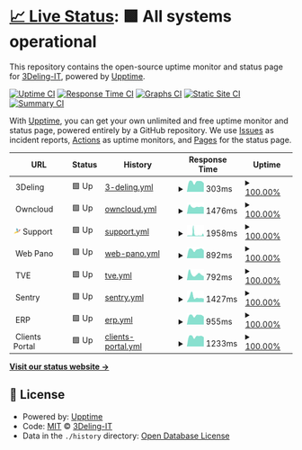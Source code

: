 # [📈 Live Status](https://status.3deling.com): <!--live status--> **🟩 All systems operational**

This repository contains the open-source uptime monitor and status page for [3Deling-IT](https://status.3deling.com), powered by [Upptime](https://github.com/upptime/upptime).

[![Uptime CI](https://github.com/3Deling-IT/status/workflows/Uptime%20CI/badge.svg)](https://github.com/upptime/upptime/actions?query=workflow%3A%22Uptime+CI%22)
[![Response Time CI](https://github.com/3Deling-IT/status/workflows/Response%20Time%20CI/badge.svg)](https://github.com/upptime/upptime/actions?query=workflow%3A%22Response+Time+CI%22)
[![Graphs CI](https://github.com/3Deling-IT/status/workflows/Graphs%20CI/badge.svg)](https://github.com/upptime/upptime/actions?query=workflow%3A%22Graphs+CI%22)
[![Static Site CI](https://github.com/3Deling-IT/status/workflows/Static%20Site%20CI/badge.svg)](https://github.com/upptime/upptime/actions?query=workflow%3A%22Static+Site+CI%22)
[![Summary CI](https://github.com/3Deling-IT/status/workflows/Summary%20CI/badge.svg)](https://github.com/upptime/upptime/actions?query=workflow%3A%22Summary+CI%22)

With [Upptime](https://upptime.js.org), you can get your own unlimited and free uptime monitor and status page, powered entirely by a GitHub repository. We use [Issues](https://github.com/3Deling-IT/status/issues) as incident reports, [Actions](https://github.com/3Deling-IT/status/actions) as uptime monitors, and [Pages](https://status.3deling.com) for the status page.

<!--start: status pages-->
<!-- This summary is generated by Upptime (https://github.com/upptime/upptime) -->
<!-- Do not edit this manually, your changes will be overwritten -->
<!-- prettier-ignore -->
| URL | Status | History | Response Time | Uptime |
| --- | ------ | ------- | ------------- | ------ |
| <img alt="" src="https://raw.githubusercontent.com/3Deling-IT/status/master/assets/3d-favicon.ico" height="13"> 3Deling | 🟩 Up | [3-deling.yml](https://github.com/3Deling-IT/status/commits/HEAD/history/3-deling.yml) | <details><summary><img alt="Response time graph" src="./graphs/3-deling/response-time-week.png" height="20"> 303ms</summary><br><a href="https://status.3deling.com/history/3-deling"><img alt="Response time 292" src="https://img.shields.io/endpoint?url=https%3A%2F%2Fraw.githubusercontent.com%2F3Deling-IT%2Fstatus%2FHEAD%2Fapi%2F3-deling%2Fresponse-time.json"></a><br><a href="https://status.3deling.com/history/3-deling"><img alt="24-hour response time 327" src="https://img.shields.io/endpoint?url=https%3A%2F%2Fraw.githubusercontent.com%2F3Deling-IT%2Fstatus%2FHEAD%2Fapi%2F3-deling%2Fresponse-time-day.json"></a><br><a href="https://status.3deling.com/history/3-deling"><img alt="7-day response time 303" src="https://img.shields.io/endpoint?url=https%3A%2F%2Fraw.githubusercontent.com%2F3Deling-IT%2Fstatus%2FHEAD%2Fapi%2F3-deling%2Fresponse-time-week.json"></a><br><a href="https://status.3deling.com/history/3-deling"><img alt="30-day response time 293" src="https://img.shields.io/endpoint?url=https%3A%2F%2Fraw.githubusercontent.com%2F3Deling-IT%2Fstatus%2FHEAD%2Fapi%2F3-deling%2Fresponse-time-month.json"></a><br><a href="https://status.3deling.com/history/3-deling"><img alt="1-year response time 292" src="https://img.shields.io/endpoint?url=https%3A%2F%2Fraw.githubusercontent.com%2F3Deling-IT%2Fstatus%2FHEAD%2Fapi%2F3-deling%2Fresponse-time-year.json"></a></details> | <details><summary><a href="https://status.3deling.com/history/3-deling">100.00%</a></summary><a href="https://status.3deling.com/history/3-deling"><img alt="All-time uptime 100.00%" src="https://img.shields.io/endpoint?url=https%3A%2F%2Fraw.githubusercontent.com%2F3Deling-IT%2Fstatus%2FHEAD%2Fapi%2F3-deling%2Fuptime.json"></a><br><a href="https://status.3deling.com/history/3-deling"><img alt="24-hour uptime 100.00%" src="https://img.shields.io/endpoint?url=https%3A%2F%2Fraw.githubusercontent.com%2F3Deling-IT%2Fstatus%2FHEAD%2Fapi%2F3-deling%2Fuptime-day.json"></a><br><a href="https://status.3deling.com/history/3-deling"><img alt="7-day uptime 100.00%" src="https://img.shields.io/endpoint?url=https%3A%2F%2Fraw.githubusercontent.com%2F3Deling-IT%2Fstatus%2FHEAD%2Fapi%2F3-deling%2Fuptime-week.json"></a><br><a href="https://status.3deling.com/history/3-deling"><img alt="30-day uptime 100.00%" src="https://img.shields.io/endpoint?url=https%3A%2F%2Fraw.githubusercontent.com%2F3Deling-IT%2Fstatus%2FHEAD%2Fapi%2F3-deling%2Fuptime-month.json"></a><br><a href="https://status.3deling.com/history/3-deling"><img alt="1-year uptime 100.00%" src="https://img.shields.io/endpoint?url=https%3A%2F%2Fraw.githubusercontent.com%2F3Deling-IT%2Fstatus%2FHEAD%2Fapi%2F3-deling%2Fuptime-year.json"></a></details>
| <img alt="" src="https://raw.githubusercontent.com/3Deling-IT/status/master/assets/oc-favicon.ico" height="13"> Owncloud | 🟩 Up | [owncloud.yml](https://github.com/3Deling-IT/status/commits/HEAD/history/owncloud.yml) | <details><summary><img alt="Response time graph" src="./graphs/owncloud/response-time-week.png" height="20"> 1476ms</summary><br><a href="https://status.3deling.com/history/owncloud"><img alt="Response time 1700" src="https://img.shields.io/endpoint?url=https%3A%2F%2Fraw.githubusercontent.com%2F3Deling-IT%2Fstatus%2FHEAD%2Fapi%2Fowncloud%2Fresponse-time.json"></a><br><a href="https://status.3deling.com/history/owncloud"><img alt="24-hour response time 1655" src="https://img.shields.io/endpoint?url=https%3A%2F%2Fraw.githubusercontent.com%2F3Deling-IT%2Fstatus%2FHEAD%2Fapi%2Fowncloud%2Fresponse-time-day.json"></a><br><a href="https://status.3deling.com/history/owncloud"><img alt="7-day response time 1476" src="https://img.shields.io/endpoint?url=https%3A%2F%2Fraw.githubusercontent.com%2F3Deling-IT%2Fstatus%2FHEAD%2Fapi%2Fowncloud%2Fresponse-time-week.json"></a><br><a href="https://status.3deling.com/history/owncloud"><img alt="30-day response time 1434" src="https://img.shields.io/endpoint?url=https%3A%2F%2Fraw.githubusercontent.com%2F3Deling-IT%2Fstatus%2FHEAD%2Fapi%2Fowncloud%2Fresponse-time-month.json"></a><br><a href="https://status.3deling.com/history/owncloud"><img alt="1-year response time 1700" src="https://img.shields.io/endpoint?url=https%3A%2F%2Fraw.githubusercontent.com%2F3Deling-IT%2Fstatus%2FHEAD%2Fapi%2Fowncloud%2Fresponse-time-year.json"></a></details> | <details><summary><a href="https://status.3deling.com/history/owncloud">100.00%</a></summary><a href="https://status.3deling.com/history/owncloud"><img alt="All-time uptime 100.00%" src="https://img.shields.io/endpoint?url=https%3A%2F%2Fraw.githubusercontent.com%2F3Deling-IT%2Fstatus%2FHEAD%2Fapi%2Fowncloud%2Fuptime.json"></a><br><a href="https://status.3deling.com/history/owncloud"><img alt="24-hour uptime 100.00%" src="https://img.shields.io/endpoint?url=https%3A%2F%2Fraw.githubusercontent.com%2F3Deling-IT%2Fstatus%2FHEAD%2Fapi%2Fowncloud%2Fuptime-day.json"></a><br><a href="https://status.3deling.com/history/owncloud"><img alt="7-day uptime 100.00%" src="https://img.shields.io/endpoint?url=https%3A%2F%2Fraw.githubusercontent.com%2F3Deling-IT%2Fstatus%2FHEAD%2Fapi%2Fowncloud%2Fuptime-week.json"></a><br><a href="https://status.3deling.com/history/owncloud"><img alt="30-day uptime 100.00%" src="https://img.shields.io/endpoint?url=https%3A%2F%2Fraw.githubusercontent.com%2F3Deling-IT%2Fstatus%2FHEAD%2Fapi%2Fowncloud%2Fuptime-month.json"></a><br><a href="https://status.3deling.com/history/owncloud"><img alt="1-year uptime 100.00%" src="https://img.shields.io/endpoint?url=https%3A%2F%2Fraw.githubusercontent.com%2F3Deling-IT%2Fstatus%2FHEAD%2Fapi%2Fowncloud%2Fuptime-year.json"></a></details>
| <img alt="" src="https://raw.githubusercontent.com/3Deling-IT/status/master/assets/sp-favicon.svg" height="13"> Support | 🟩 Up | [support.yml](https://github.com/3Deling-IT/status/commits/HEAD/history/support.yml) | <details><summary><img alt="Response time graph" src="./graphs/support/response-time-week.png" height="20"> 1958ms</summary><br><a href="https://status.3deling.com/history/support"><img alt="Response time 1039" src="https://img.shields.io/endpoint?url=https%3A%2F%2Fraw.githubusercontent.com%2F3Deling-IT%2Fstatus%2FHEAD%2Fapi%2Fsupport%2Fresponse-time.json"></a><br><a href="https://status.3deling.com/history/support"><img alt="24-hour response time 863" src="https://img.shields.io/endpoint?url=https%3A%2F%2Fraw.githubusercontent.com%2F3Deling-IT%2Fstatus%2FHEAD%2Fapi%2Fsupport%2Fresponse-time-day.json"></a><br><a href="https://status.3deling.com/history/support"><img alt="7-day response time 1958" src="https://img.shields.io/endpoint?url=https%3A%2F%2Fraw.githubusercontent.com%2F3Deling-IT%2Fstatus%2FHEAD%2Fapi%2Fsupport%2Fresponse-time-week.json"></a><br><a href="https://status.3deling.com/history/support"><img alt="30-day response time 1292" src="https://img.shields.io/endpoint?url=https%3A%2F%2Fraw.githubusercontent.com%2F3Deling-IT%2Fstatus%2FHEAD%2Fapi%2Fsupport%2Fresponse-time-month.json"></a><br><a href="https://status.3deling.com/history/support"><img alt="1-year response time 1039" src="https://img.shields.io/endpoint?url=https%3A%2F%2Fraw.githubusercontent.com%2F3Deling-IT%2Fstatus%2FHEAD%2Fapi%2Fsupport%2Fresponse-time-year.json"></a></details> | <details><summary><a href="https://status.3deling.com/history/support">100.00%</a></summary><a href="https://status.3deling.com/history/support"><img alt="All-time uptime 100.00%" src="https://img.shields.io/endpoint?url=https%3A%2F%2Fraw.githubusercontent.com%2F3Deling-IT%2Fstatus%2FHEAD%2Fapi%2Fsupport%2Fuptime.json"></a><br><a href="https://status.3deling.com/history/support"><img alt="24-hour uptime 100.00%" src="https://img.shields.io/endpoint?url=https%3A%2F%2Fraw.githubusercontent.com%2F3Deling-IT%2Fstatus%2FHEAD%2Fapi%2Fsupport%2Fuptime-day.json"></a><br><a href="https://status.3deling.com/history/support"><img alt="7-day uptime 100.00%" src="https://img.shields.io/endpoint?url=https%3A%2F%2Fraw.githubusercontent.com%2F3Deling-IT%2Fstatus%2FHEAD%2Fapi%2Fsupport%2Fuptime-week.json"></a><br><a href="https://status.3deling.com/history/support"><img alt="30-day uptime 100.00%" src="https://img.shields.io/endpoint?url=https%3A%2F%2Fraw.githubusercontent.com%2F3Deling-IT%2Fstatus%2FHEAD%2Fapi%2Fsupport%2Fuptime-month.json"></a><br><a href="https://status.3deling.com/history/support"><img alt="1-year uptime 100.00%" src="https://img.shields.io/endpoint?url=https%3A%2F%2Fraw.githubusercontent.com%2F3Deling-IT%2Fstatus%2FHEAD%2Fapi%2Fsupport%2Fuptime-year.json"></a></details>
| <img alt="" src="https://raw.githubusercontent.com/3Deling-IT/status/master/assets/wp-favicon.ico" height="13"> Web Pano | 🟩 Up | [web-pano.yml](https://github.com/3Deling-IT/status/commits/HEAD/history/web-pano.yml) | <details><summary><img alt="Response time graph" src="./graphs/web-pano/response-time-week.png" height="20"> 892ms</summary><br><a href="https://status.3deling.com/history/web-pano"><img alt="Response time 932" src="https://img.shields.io/endpoint?url=https%3A%2F%2Fraw.githubusercontent.com%2F3Deling-IT%2Fstatus%2FHEAD%2Fapi%2Fweb-pano%2Fresponse-time.json"></a><br><a href="https://status.3deling.com/history/web-pano"><img alt="24-hour response time 943" src="https://img.shields.io/endpoint?url=https%3A%2F%2Fraw.githubusercontent.com%2F3Deling-IT%2Fstatus%2FHEAD%2Fapi%2Fweb-pano%2Fresponse-time-day.json"></a><br><a href="https://status.3deling.com/history/web-pano"><img alt="7-day response time 892" src="https://img.shields.io/endpoint?url=https%3A%2F%2Fraw.githubusercontent.com%2F3Deling-IT%2Fstatus%2FHEAD%2Fapi%2Fweb-pano%2Fresponse-time-week.json"></a><br><a href="https://status.3deling.com/history/web-pano"><img alt="30-day response time 877" src="https://img.shields.io/endpoint?url=https%3A%2F%2Fraw.githubusercontent.com%2F3Deling-IT%2Fstatus%2FHEAD%2Fapi%2Fweb-pano%2Fresponse-time-month.json"></a><br><a href="https://status.3deling.com/history/web-pano"><img alt="1-year response time 932" src="https://img.shields.io/endpoint?url=https%3A%2F%2Fraw.githubusercontent.com%2F3Deling-IT%2Fstatus%2FHEAD%2Fapi%2Fweb-pano%2Fresponse-time-year.json"></a></details> | <details><summary><a href="https://status.3deling.com/history/web-pano">100.00%</a></summary><a href="https://status.3deling.com/history/web-pano"><img alt="All-time uptime 100.00%" src="https://img.shields.io/endpoint?url=https%3A%2F%2Fraw.githubusercontent.com%2F3Deling-IT%2Fstatus%2FHEAD%2Fapi%2Fweb-pano%2Fuptime.json"></a><br><a href="https://status.3deling.com/history/web-pano"><img alt="24-hour uptime 100.00%" src="https://img.shields.io/endpoint?url=https%3A%2F%2Fraw.githubusercontent.com%2F3Deling-IT%2Fstatus%2FHEAD%2Fapi%2Fweb-pano%2Fuptime-day.json"></a><br><a href="https://status.3deling.com/history/web-pano"><img alt="7-day uptime 100.00%" src="https://img.shields.io/endpoint?url=https%3A%2F%2Fraw.githubusercontent.com%2F3Deling-IT%2Fstatus%2FHEAD%2Fapi%2Fweb-pano%2Fuptime-week.json"></a><br><a href="https://status.3deling.com/history/web-pano"><img alt="30-day uptime 100.00%" src="https://img.shields.io/endpoint?url=https%3A%2F%2Fraw.githubusercontent.com%2F3Deling-IT%2Fstatus%2FHEAD%2Fapi%2Fweb-pano%2Fuptime-month.json"></a><br><a href="https://status.3deling.com/history/web-pano"><img alt="1-year uptime 100.00%" src="https://img.shields.io/endpoint?url=https%3A%2F%2Fraw.githubusercontent.com%2F3Deling-IT%2Fstatus%2FHEAD%2Fapi%2Fweb-pano%2Fuptime-year.json"></a></details>
| <img alt="" src="https://raw.githubusercontent.com/3Deling-IT/status/master/assets/tve-favicon.ico" height="13"> TVE | 🟩 Up | [tve.yml](https://github.com/3Deling-IT/status/commits/HEAD/history/tve.yml) | <details><summary><img alt="Response time graph" src="./graphs/tve/response-time-week.png" height="20"> 792ms</summary><br><a href="https://status.3deling.com/history/tve"><img alt="Response time 888" src="https://img.shields.io/endpoint?url=https%3A%2F%2Fraw.githubusercontent.com%2F3Deling-IT%2Fstatus%2FHEAD%2Fapi%2Ftve%2Fresponse-time.json"></a><br><a href="https://status.3deling.com/history/tve"><img alt="24-hour response time 839" src="https://img.shields.io/endpoint?url=https%3A%2F%2Fraw.githubusercontent.com%2F3Deling-IT%2Fstatus%2FHEAD%2Fapi%2Ftve%2Fresponse-time-day.json"></a><br><a href="https://status.3deling.com/history/tve"><img alt="7-day response time 792" src="https://img.shields.io/endpoint?url=https%3A%2F%2Fraw.githubusercontent.com%2F3Deling-IT%2Fstatus%2FHEAD%2Fapi%2Ftve%2Fresponse-time-week.json"></a><br><a href="https://status.3deling.com/history/tve"><img alt="30-day response time 1080" src="https://img.shields.io/endpoint?url=https%3A%2F%2Fraw.githubusercontent.com%2F3Deling-IT%2Fstatus%2FHEAD%2Fapi%2Ftve%2Fresponse-time-month.json"></a><br><a href="https://status.3deling.com/history/tve"><img alt="1-year response time 888" src="https://img.shields.io/endpoint?url=https%3A%2F%2Fraw.githubusercontent.com%2F3Deling-IT%2Fstatus%2FHEAD%2Fapi%2Ftve%2Fresponse-time-year.json"></a></details> | <details><summary><a href="https://status.3deling.com/history/tve">100.00%</a></summary><a href="https://status.3deling.com/history/tve"><img alt="All-time uptime 100.00%" src="https://img.shields.io/endpoint?url=https%3A%2F%2Fraw.githubusercontent.com%2F3Deling-IT%2Fstatus%2FHEAD%2Fapi%2Ftve%2Fuptime.json"></a><br><a href="https://status.3deling.com/history/tve"><img alt="24-hour uptime 100.00%" src="https://img.shields.io/endpoint?url=https%3A%2F%2Fraw.githubusercontent.com%2F3Deling-IT%2Fstatus%2FHEAD%2Fapi%2Ftve%2Fuptime-day.json"></a><br><a href="https://status.3deling.com/history/tve"><img alt="7-day uptime 100.00%" src="https://img.shields.io/endpoint?url=https%3A%2F%2Fraw.githubusercontent.com%2F3Deling-IT%2Fstatus%2FHEAD%2Fapi%2Ftve%2Fuptime-week.json"></a><br><a href="https://status.3deling.com/history/tve"><img alt="30-day uptime 100.00%" src="https://img.shields.io/endpoint?url=https%3A%2F%2Fraw.githubusercontent.com%2F3Deling-IT%2Fstatus%2FHEAD%2Fapi%2Ftve%2Fuptime-month.json"></a><br><a href="https://status.3deling.com/history/tve"><img alt="1-year uptime 100.00%" src="https://img.shields.io/endpoint?url=https%3A%2F%2Fraw.githubusercontent.com%2F3Deling-IT%2Fstatus%2FHEAD%2Fapi%2Ftve%2Fuptime-year.json"></a></details>
| <img alt="" src="https://raw.githubusercontent.com/3Deling-IT/status/master/assets/sentry-favicon.ico" height="13"> Sentry | 🟩 Up | [sentry.yml](https://github.com/3Deling-IT/status/commits/HEAD/history/sentry.yml) | <details><summary><img alt="Response time graph" src="./graphs/sentry/response-time-week.png" height="20"> 1427ms</summary><br><a href="https://status.3deling.com/history/sentry"><img alt="Response time 2324" src="https://img.shields.io/endpoint?url=https%3A%2F%2Fraw.githubusercontent.com%2F3Deling-IT%2Fstatus%2FHEAD%2Fapi%2Fsentry%2Fresponse-time.json"></a><br><a href="https://status.3deling.com/history/sentry"><img alt="24-hour response time 1179" src="https://img.shields.io/endpoint?url=https%3A%2F%2Fraw.githubusercontent.com%2F3Deling-IT%2Fstatus%2FHEAD%2Fapi%2Fsentry%2Fresponse-time-day.json"></a><br><a href="https://status.3deling.com/history/sentry"><img alt="7-day response time 1427" src="https://img.shields.io/endpoint?url=https%3A%2F%2Fraw.githubusercontent.com%2F3Deling-IT%2Fstatus%2FHEAD%2Fapi%2Fsentry%2Fresponse-time-week.json"></a><br><a href="https://status.3deling.com/history/sentry"><img alt="30-day response time 1232" src="https://img.shields.io/endpoint?url=https%3A%2F%2Fraw.githubusercontent.com%2F3Deling-IT%2Fstatus%2FHEAD%2Fapi%2Fsentry%2Fresponse-time-month.json"></a><br><a href="https://status.3deling.com/history/sentry"><img alt="1-year response time 2324" src="https://img.shields.io/endpoint?url=https%3A%2F%2Fraw.githubusercontent.com%2F3Deling-IT%2Fstatus%2FHEAD%2Fapi%2Fsentry%2Fresponse-time-year.json"></a></details> | <details><summary><a href="https://status.3deling.com/history/sentry">100.00%</a></summary><a href="https://status.3deling.com/history/sentry"><img alt="All-time uptime 100.00%" src="https://img.shields.io/endpoint?url=https%3A%2F%2Fraw.githubusercontent.com%2F3Deling-IT%2Fstatus%2FHEAD%2Fapi%2Fsentry%2Fuptime.json"></a><br><a href="https://status.3deling.com/history/sentry"><img alt="24-hour uptime 100.00%" src="https://img.shields.io/endpoint?url=https%3A%2F%2Fraw.githubusercontent.com%2F3Deling-IT%2Fstatus%2FHEAD%2Fapi%2Fsentry%2Fuptime-day.json"></a><br><a href="https://status.3deling.com/history/sentry"><img alt="7-day uptime 100.00%" src="https://img.shields.io/endpoint?url=https%3A%2F%2Fraw.githubusercontent.com%2F3Deling-IT%2Fstatus%2FHEAD%2Fapi%2Fsentry%2Fuptime-week.json"></a><br><a href="https://status.3deling.com/history/sentry"><img alt="30-day uptime 100.00%" src="https://img.shields.io/endpoint?url=https%3A%2F%2Fraw.githubusercontent.com%2F3Deling-IT%2Fstatus%2FHEAD%2Fapi%2Fsentry%2Fuptime-month.json"></a><br><a href="https://status.3deling.com/history/sentry"><img alt="1-year uptime 100.00%" src="https://img.shields.io/endpoint?url=https%3A%2F%2Fraw.githubusercontent.com%2F3Deling-IT%2Fstatus%2FHEAD%2Fapi%2Fsentry%2Fuptime-year.json"></a></details>
| <img alt="" src="https://raw.githubusercontent.com/3Deling-IT/status/master/assets/erp-favicon.ico" height="13"> ERP | 🟩 Up | [erp.yml](https://github.com/3Deling-IT/status/commits/HEAD/history/erp.yml) | <details><summary><img alt="Response time graph" src="./graphs/erp/response-time-week.png" height="20"> 955ms</summary><br><a href="https://status.3deling.com/history/erp"><img alt="Response time 933" src="https://img.shields.io/endpoint?url=https%3A%2F%2Fraw.githubusercontent.com%2F3Deling-IT%2Fstatus%2FHEAD%2Fapi%2Ferp%2Fresponse-time.json"></a><br><a href="https://status.3deling.com/history/erp"><img alt="24-hour response time 1052" src="https://img.shields.io/endpoint?url=https%3A%2F%2Fraw.githubusercontent.com%2F3Deling-IT%2Fstatus%2FHEAD%2Fapi%2Ferp%2Fresponse-time-day.json"></a><br><a href="https://status.3deling.com/history/erp"><img alt="7-day response time 955" src="https://img.shields.io/endpoint?url=https%3A%2F%2Fraw.githubusercontent.com%2F3Deling-IT%2Fstatus%2FHEAD%2Fapi%2Ferp%2Fresponse-time-week.json"></a><br><a href="https://status.3deling.com/history/erp"><img alt="30-day response time 934" src="https://img.shields.io/endpoint?url=https%3A%2F%2Fraw.githubusercontent.com%2F3Deling-IT%2Fstatus%2FHEAD%2Fapi%2Ferp%2Fresponse-time-month.json"></a><br><a href="https://status.3deling.com/history/erp"><img alt="1-year response time 933" src="https://img.shields.io/endpoint?url=https%3A%2F%2Fraw.githubusercontent.com%2F3Deling-IT%2Fstatus%2FHEAD%2Fapi%2Ferp%2Fresponse-time-year.json"></a></details> | <details><summary><a href="https://status.3deling.com/history/erp">100.00%</a></summary><a href="https://status.3deling.com/history/erp"><img alt="All-time uptime 100.00%" src="https://img.shields.io/endpoint?url=https%3A%2F%2Fraw.githubusercontent.com%2F3Deling-IT%2Fstatus%2FHEAD%2Fapi%2Ferp%2Fuptime.json"></a><br><a href="https://status.3deling.com/history/erp"><img alt="24-hour uptime 100.00%" src="https://img.shields.io/endpoint?url=https%3A%2F%2Fraw.githubusercontent.com%2F3Deling-IT%2Fstatus%2FHEAD%2Fapi%2Ferp%2Fuptime-day.json"></a><br><a href="https://status.3deling.com/history/erp"><img alt="7-day uptime 100.00%" src="https://img.shields.io/endpoint?url=https%3A%2F%2Fraw.githubusercontent.com%2F3Deling-IT%2Fstatus%2FHEAD%2Fapi%2Ferp%2Fuptime-week.json"></a><br><a href="https://status.3deling.com/history/erp"><img alt="30-day uptime 100.00%" src="https://img.shields.io/endpoint?url=https%3A%2F%2Fraw.githubusercontent.com%2F3Deling-IT%2Fstatus%2FHEAD%2Fapi%2Ferp%2Fuptime-month.json"></a><br><a href="https://status.3deling.com/history/erp"><img alt="1-year uptime 100.00%" src="https://img.shields.io/endpoint?url=https%3A%2F%2Fraw.githubusercontent.com%2F3Deling-IT%2Fstatus%2FHEAD%2Fapi%2Ferp%2Fuptime-year.json"></a></details>
| <img alt="" src="https://raw.githubusercontent.com/3Deling-IT/status/master/assets/cp-favicon.ico" height="13"> Clients Portal | 🟩 Up | [clients-portal.yml](https://github.com/3Deling-IT/status/commits/HEAD/history/clients-portal.yml) | <details><summary><img alt="Response time graph" src="./graphs/clients-portal/response-time-week.png" height="20"> 1233ms</summary><br><a href="https://status.3deling.com/history/clients-portal"><img alt="Response time 1335" src="https://img.shields.io/endpoint?url=https%3A%2F%2Fraw.githubusercontent.com%2F3Deling-IT%2Fstatus%2FHEAD%2Fapi%2Fclients-portal%2Fresponse-time.json"></a><br><a href="https://status.3deling.com/history/clients-portal"><img alt="24-hour response time 1299" src="https://img.shields.io/endpoint?url=https%3A%2F%2Fraw.githubusercontent.com%2F3Deling-IT%2Fstatus%2FHEAD%2Fapi%2Fclients-portal%2Fresponse-time-day.json"></a><br><a href="https://status.3deling.com/history/clients-portal"><img alt="7-day response time 1233" src="https://img.shields.io/endpoint?url=https%3A%2F%2Fraw.githubusercontent.com%2F3Deling-IT%2Fstatus%2FHEAD%2Fapi%2Fclients-portal%2Fresponse-time-week.json"></a><br><a href="https://status.3deling.com/history/clients-portal"><img alt="30-day response time 1225" src="https://img.shields.io/endpoint?url=https%3A%2F%2Fraw.githubusercontent.com%2F3Deling-IT%2Fstatus%2FHEAD%2Fapi%2Fclients-portal%2Fresponse-time-month.json"></a><br><a href="https://status.3deling.com/history/clients-portal"><img alt="1-year response time 1335" src="https://img.shields.io/endpoint?url=https%3A%2F%2Fraw.githubusercontent.com%2F3Deling-IT%2Fstatus%2FHEAD%2Fapi%2Fclients-portal%2Fresponse-time-year.json"></a></details> | <details><summary><a href="https://status.3deling.com/history/clients-portal">100.00%</a></summary><a href="https://status.3deling.com/history/clients-portal"><img alt="All-time uptime 100.00%" src="https://img.shields.io/endpoint?url=https%3A%2F%2Fraw.githubusercontent.com%2F3Deling-IT%2Fstatus%2FHEAD%2Fapi%2Fclients-portal%2Fuptime.json"></a><br><a href="https://status.3deling.com/history/clients-portal"><img alt="24-hour uptime 100.00%" src="https://img.shields.io/endpoint?url=https%3A%2F%2Fraw.githubusercontent.com%2F3Deling-IT%2Fstatus%2FHEAD%2Fapi%2Fclients-portal%2Fuptime-day.json"></a><br><a href="https://status.3deling.com/history/clients-portal"><img alt="7-day uptime 100.00%" src="https://img.shields.io/endpoint?url=https%3A%2F%2Fraw.githubusercontent.com%2F3Deling-IT%2Fstatus%2FHEAD%2Fapi%2Fclients-portal%2Fuptime-week.json"></a><br><a href="https://status.3deling.com/history/clients-portal"><img alt="30-day uptime 100.00%" src="https://img.shields.io/endpoint?url=https%3A%2F%2Fraw.githubusercontent.com%2F3Deling-IT%2Fstatus%2FHEAD%2Fapi%2Fclients-portal%2Fuptime-month.json"></a><br><a href="https://status.3deling.com/history/clients-portal"><img alt="1-year uptime 100.00%" src="https://img.shields.io/endpoint?url=https%3A%2F%2Fraw.githubusercontent.com%2F3Deling-IT%2Fstatus%2FHEAD%2Fapi%2Fclients-portal%2Fuptime-year.json"></a></details>

<!--end: status pages-->

[**Visit our status website →**](https://status.3deling.com)

## 📄 License

- Powered by: [Upptime](https://github.com/upptime/upptime)
- Code: [MIT](./LICENSE) © [3Deling-IT](https://status.3deling.com)
- Data in the `./history` directory: [Open Database License](https://opendatacommons.org/licenses/odbl/1-0/)
